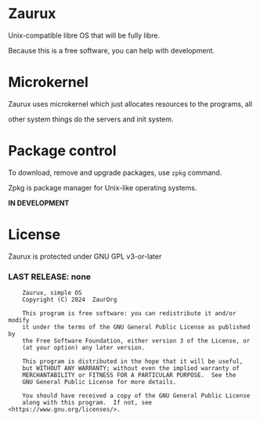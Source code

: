 # Zaurux
Unix-compatible libre OS that will be fully libre.

Because this is a free software, you can help with development.

# Microkernel
Zaurux uses microkernel which just allocates resources to the programs, all 

other system things do the servers and init system.

# Package control
To download, remove and upgrade packages, use `zpkg` command.

Zpkg is package manager for Unix-like operating systems.

**IN DEVELOPMENT**

# License
Zaurux is protected under GNU GPL v3-or-later

### LAST RELEASE: none


        Zaurux, simple OS
        Copyright (C) 2024  ZaurOrg

        This program is free software: you can redistribute it and/or modify
        it under the terms of the GNU General Public License as published by
        the Free Software Foundation, either version 3 of the License, or
        (at your option) any later version.

        This program is distributed in the hope that it will be useful,
        but WITHOUT ANY WARRANTY; without even the implied warranty of
        MERCHANTABILITY or FITNESS FOR A PARTICULAR PURPOSE.  See the
        GNU General Public License for more details.

        You should have received a copy of the GNU General Public License
        along with this program.  If not, see <https://www.gnu.org/licenses/>.
